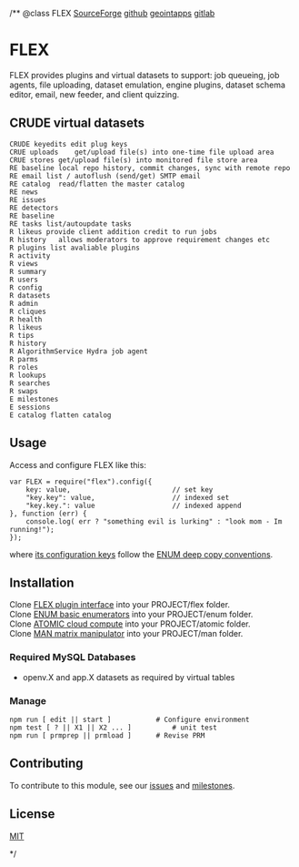 /**
@class FLEX
	[SourceForge](https://sourceforge.net) 
	[github](https://github.com/acmesds/flex) 
	[geointapps](https://git.geointapps.org/acmesds/flex)
	[gitlab](https://gitlab.west.nga.ic.gov/acmesds/flex)

# FLEX

FLEX provides plugins and virtual datasets to support: job queueing, job agents, file uploading, dataset emulation, 
engine plugins, dataset schema editor, email, new feeder, and client quizzing.

## CRUDE virtual datasets

	CRUDE keyedits edit plug keys
	CRUE uploads	get/upload file(s) into one-time file upload area
	CRUE stores	get/upload file(s) into monitored file store area
	RE baseline local repo history, commit changes, sync with remote repo
	RE email list / autoflush (send/get) SMTP email
	RE catalog	read/flatten the master catalog
	RE news			
	RE issues		
	RE detectors
	RE baseline
	RE tasks list/autoupdate tasks
	R likeus provide client addition credit to run jobs
	R history	allows moderators to approve requirement changes etc
	R plugins list avaliable plugins
	R activity
	R views
	R summary
	R users
	R config
	R datasets
	R admin
	R cliques
	R health
	R likeus
	R tips
	R history
	R AlgorithmService Hydra job agent
	R parms		 
	R roles			
	R lookups				
	R searches
	R swaps		 	
	E milestones 		
	E sessions	
	E catalog flatten catalog

## Usage

Access and configure FLEX like this:

	var FLEX = require("flex").config({
		key: value, 						// set key
		"key.key": value, 					// indexed set
		"key.key.": value					// indexed append
	}, function (err) {
		console.log( err ? "something evil is lurking" : "look mom - Im running!");
	});

where [its configuration keys](https://totem.west.ile.nga.ic.gov/shares/prm/flex/index.html) follow 
the [ENUM deep copy conventions](https://github.com/acmesds/enum).

## Installation

Clone [FLEX plugin interface](https://github.com/acmesds/flex) into your PROJECT/flex folder.  
Clone [ENUM basic enumerators](https://github.com/acmesds/enum) into your PROJECT/enum folder.  
Clone [ATOMIC cloud compute](https://github.com/acmesds/atomic) into your PROJECT/atomic folder.  
Clone [MAN matrix manipulator](https://github.com/acmesds/atomic) into your PROJECT/man folder.  

### Required MySQL Databases

* openv.X and app.X datasets as required by virtual tables

### Manage 

	npm run [ edit || start ]			# Configure environment
	npm test [ ? || X1 || X2 ... ]			# unit test
	npm run [ prmprep || prmload ]		# Revise PRM
	
## Contributing

To contribute to this module, see our [issues](https://totem.west.ile.nga.ic.gov/issues.view)
and [milestones](https://totem.west.ile.nga.ic.gov/milestones.view).

## License

[MIT](LICENSE)

*/